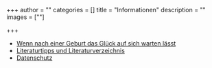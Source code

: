 +++
author = ""
categories = []
title = "Informationen"
description = ""
images = [""]

+++


* [Wenn nach einer Geburt das Glück auf sich warten lässt](/infoppd)
* [Literaturtipps und Literaturverzeichnis](/literatur)
* [Datenschutz](/datenschutz)